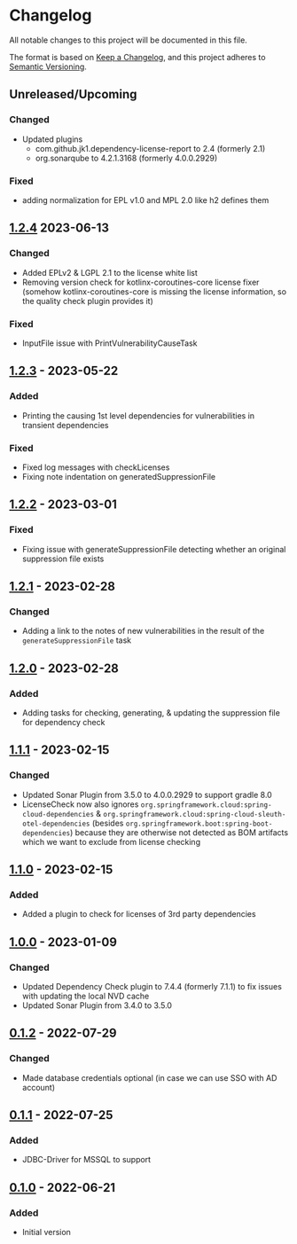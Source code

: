 # Changelog

All notable changes to this project will be documented in this file.

The format is based on [Keep a Changelog](https://keepachangelog.com/en/1.0.0/),
and this project adheres to [Semantic Versioning](https://semver.org/spec/v2.0.0.html).

## Unreleased/Upcoming
### Changed
- Updated plugins
    - com.github.jk1.dependency-license-report to 2.4 (formerly 2.1)
    - org.sonarqube to 4.2.1.3168 (formerly 4.0.0.2929)
### Fixed
- adding normalization for EPL v1.0 and MPL 2.0 like h2 defines them

## [1.2.4]() 2023-06-13
### Changed
- Added EPLv2 & LGPL 2.1 to the license white list 
- Removing version check for kotlinx-coroutines-core license fixer (somehow kotlinx-coroutines-core is missing the
license information, so the quality check plugin provides it) 

### Fixed
- InputFile issue with PrintVulnerabilityCauseTask

## [1.2.3]() - 2023-05-22
### Added
- Printing the causing 1st level dependencies for vulnerabilities in transient dependencies

### Fixed
- Fixed log messages with checkLicenses
- Fixing note indentation on generatedSuppressionFile

## [1.2.2]() - 2023-03-01
### Fixed
- Fixing issue with generateSuppressionFile detecting whether an original suppression file exists

## [1.2.1]() - 2023-02-28
### Changed
- Adding a link to the notes of new vulnerabilities in the result of the `generateSuppressionFile` task

## [1.2.0]() - 2023-02-28
### Added
- Adding tasks for checking, generating, & updating the suppression file for dependency check

## [1.1.1]() - 2023-02-15
### Changed
- Updated Sonar Plugin from 3.5.0 to 4.0.0.2929 to support gradle 8.0
- LicenseCheck now also ignores `org.springframework.cloud:spring-cloud-dependencies` & 
`org.springframework.cloud:spring-cloud-sleuth-otel-dependencies` (besides 
`org.springframework.boot:spring-boot-dependencies`) because they are otherwise not detected as BOM artifacts which we
want to exclude from license checking

## [1.1.0]() - 2023-02-15
### Added
- Added a plugin to check for licenses of 3rd party dependencies

## [1.0.0]() - 2023-01-09
### Changed
- Updated Dependency Check plugin to 7.4.4 (formerly 7.1.1) to fix issues with updating the local NVD cache
- Updated Sonar Plugin from 3.4.0 to 3.5.0

## [0.1.2]() - 2022-07-29
### Changed
- Made database credentials optional (in case we can use SSO with AD account)

## [0.1.1]() - 2022-07-25
### Added
- JDBC-Driver for MSSQL to support 

## [0.1.0]() - 2022-06-21
### Added
- Initial version